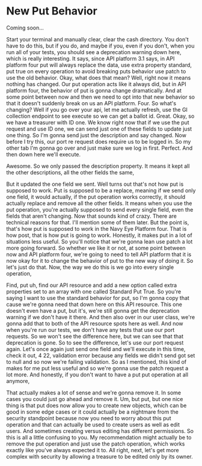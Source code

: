 # New Put Behavior

Coming soon...

Start your terminal and manually clear, clear the cash directory. You don't have to
do this, but if you do, and maybe if you, even if you don't, when you run all of your
tests, you should see a deprecation warning down here, which is really interesting.
It says, since API platform 3.1 says, in API platform four put will always replace
the data, use extra property standard, put true on every operation to avoid breaking
puts behavior use patch to use the old behavior. Okay, what does that mean? Well,
right now it means nothing has changed. Our put operation acts like it always did,
but in API platform four, the behavior of put is gonna change dramatically. And at
some point between now and then we need to opt into that new behavior so that it
doesn't suddenly break on us an API platform. Four. So what's changing? Well if you
go over your api, let me actually refresh, use the GI collection endpoint to see
execute so we can get a ballot id. Great. Okay, so we have a treasurer with ID one.
We know right now that if we use the put request and use ID one, we can send just one
of these fields to update just one thing. So I'm gonna send just the description and
say changed. Now before I try this, our port re request does require us to be logged
in. So my other tab I'm gonna go over and just make sure we log in first. Perfect.
And then down here we'll execute.

Awesome. So we only passed the description property. It means it kept all the other
descriptions, all the other fields the same,

But it updated the one field we sent. Well turns out that's not how put is supposed
to work. Put is supposed to be a replace, meaning if we send only one field, it would
actually, if the put operation works correctly, it should actually replace and remove
all the other fields. It means when you use the put operation, you're actually
supposed to send every single field, even the fields that aren't changing. Now that
sounds kind of crazy. There are technical reasons for that. I'll mention some of them
later. But the point is, that's how put is supposed to work in the Navy Eye Platform
four. That is how post, that is how put is going to work. Honestly, it makes put in a
lot of situations less useful. So you'll notice that we're gonna lean use patch a lot
more going forward. So whether we like it or not, at some point between now and API
platform four, we're going to need to tell API platform that it is now okay for it to
change the behavior of put to the new way of doing it. So let's just do that. Now,
the way we do this is we go into every single operation,

Find, put uh, find our API resource and add a new option called extra properties set
to an array with one called Standard Put True. So you're saying I want to use the
standard behavior for put, so I'm gonna copy that cause we're gonna need that down
here on this API resource. This one doesn't even have a put, but it's, we're still
gonna get the deprecation warning if we don't have it there. And then also over in
our user class, we're gonna add that to both of the API resource spots here as well.
And now when you're run our tests, we don't have any tests that use our port
requests. So we won't see the difference here, but we can see that that deprecation
is gone. So to see the difference, let's use our port request again. Let's once again
just send one field and we'll execute in this time, check it out, 4 22, validation
error because any fields we didn't send got set to null and so now we're failing
validation. So as I mentioned, this kind of makes for me put less useful and so we're
gonna use the patch request a lot more. And honestly, if you don't want to have a put
put operation at all anymore,

That actually makes a lot of sense and we're gonna remove it. In some cases you could
just go ahead and remove it. Um, but put, but one nice thing is that put does now
allow you to create new objects, which can be good in some edge cases or it could
actually be a nightmare from the security standpoint because now you need to worry
about this put operation and that can actually be used to create users as well as
edit users. And sometimes creating versus editing has different permissions. So this
is all a little confusing to you. My recommendation might actually be to remove the
put operation and just use the patch operation, which works exactly like you've
always expected it to. All right, next, let's get more complex with security by
allowing a treasure to be edited only by its owner.

